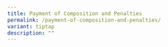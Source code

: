 ```yaml
---
title: Payment of Composition and Penalties
permalink: /payment-of-composition-and-penalties/
variant: tiptap
description: ""
---
```

